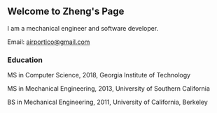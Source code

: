## Welcome to Zheng's Page

I am a mechanical engineer and software developer.

Email: [airportico@gmail.com](mailto:airportico@gmail.com)

### Education

MS in Computer Science, 2018, Georgia Institute of Technology

MS in Mechanical Engineering, 2013, University of Southern California

BS in Mechanical Engineering, 2011, University of California, Berkeley

